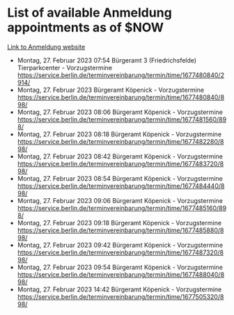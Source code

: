 # List of available Anmeldung appointments as of $NOW
[Link to Anmeldung website](https://service.berlin.de/terminvereinbarung/termin/tag.php?termin=1&anliegen[]=120686&dienstleisterlist=122210,122217,327316,122219,327312,122227,327314,122231,327346,122243,327348,122254,122252,329742,122260,329745,122262,329748,122271,327278,122273,327274,122277,327276,330436,122280,327294,122282,327290,122284,327292,122291,327270,122285,327266,122286,327264,122296,327268,150230,329760,122297,327286,122294,327284,122312,329763,122314,329775,122304,327330,122311,327334,122309,327332,317869,122281,327352,122279,329772,122283,122276,327324,122274,327326,122267,329766,122246,327318,122251,327320,122257,327322,122208,327298,122226,327300&herkunft=http%3A%2F%2Fservice.berlin.de%2Fdienstleistung%2F120686%2F)
- Montag, 27. Februar 2023 07:54 Bürgeramt 3 (Friedrichsfelde) Tierparkcenter - Vorzugstermine https://service.berlin.de/terminvereinbarung/termin/time/1677480840/2914/
- Montag, 27. Februar 2023  Bürgeramt Köpenick - Vorzugstermine https://service.berlin.de/terminvereinbarung/termin/time/1677480840/898/
- Montag, 27. Februar 2023 08:06 Bürgeramt Köpenick - Vorzugstermine https://service.berlin.de/terminvereinbarung/termin/time/1677481560/898/
- Montag, 27. Februar 2023 08:18 Bürgeramt Köpenick - Vorzugstermine https://service.berlin.de/terminvereinbarung/termin/time/1677482280/898/
- Montag, 27. Februar 2023 08:42 Bürgeramt Köpenick - Vorzugstermine https://service.berlin.de/terminvereinbarung/termin/time/1677483720/898/
- Montag, 27. Februar 2023 08:54 Bürgeramt Köpenick - Vorzugstermine https://service.berlin.de/terminvereinbarung/termin/time/1677484440/898/
- Montag, 27. Februar 2023 09:06 Bürgeramt Köpenick - Vorzugstermine https://service.berlin.de/terminvereinbarung/termin/time/1677485160/898/
- Montag, 27. Februar 2023 09:18 Bürgeramt Köpenick - Vorzugstermine https://service.berlin.de/terminvereinbarung/termin/time/1677485880/898/
- Montag, 27. Februar 2023 09:42 Bürgeramt Köpenick - Vorzugstermine https://service.berlin.de/terminvereinbarung/termin/time/1677487320/898/
- Montag, 27. Februar 2023 09:54 Bürgeramt Köpenick - Vorzugstermine https://service.berlin.de/terminvereinbarung/termin/time/1677488040/898/
- Montag, 27. Februar 2023 14:42 Bürgeramt Köpenick - Vorzugstermine https://service.berlin.de/terminvereinbarung/termin/time/1677505320/898/
